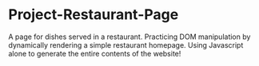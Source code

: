# Project-Restaurant-Page
A page for dishes served in a restaurant.
Practicing DOM manipulation by dynamically rendering a simple restaurant homepage.
Using Javascript alone to generate the entire contents of the website!